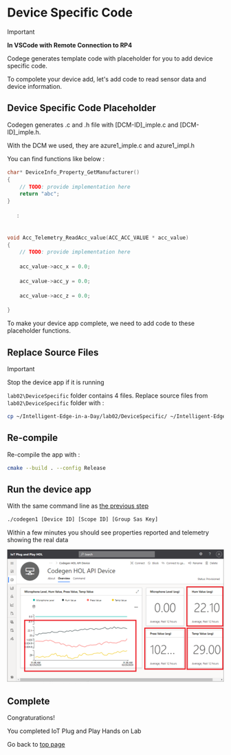 # Device Specific Code

> [!IMPORTANT]  
> **In VSCode with Remote Connection to RP4**

Codege generates template code with placeholder for you to add device specific code.

To compolete your device add, let's add code to read sensor data and device information.

## Device Specific Code Placeholder

Codegen generates .c and .h file with [DCM-ID]_imple.c and [DCM-ID]_imple.h.

With the DCM we used, they are azure1_imple.c and azure1_impl.h

You can find functions like below :

```c
char* DeviceInfo_Property_GetManufacturer()
{
    // TODO: provide implementation here
    return "abc";
}

   :


void Acc_Telemetry_ReadAcc_value(ACC_ACC_VALUE * acc_value)
{
    // TODO: provide implementation here

    acc_value->acc_x = 0.0;

    acc_value->acc_y = 0.0;

    acc_value->acc_z = 0.0;

}
```

To make your device app complete, we need to add code to these placeholder functions.

## Replace Source Files

> [!IMPORTANT]  
> Stop the device app if it is running

`lab02\DeviceSpecific` folder contains 4 files.  Replace source files from `lab02\DeviceSpecific` folder with :

```bash
cp ~/Intelligent-Edge-in-a-Day/lab02/DeviceSpecific/ ~/Intelligent-Edge-in-a-Day/codegen1
```

## Re-compile

Re-compile the app with :

```bash
cmake --build . --config Release
```

## Run the device app

With the same command line as [the previous step](IoT-PnP-DeviceFirstProvisioning.md#run-the-device-app)

```bash
./codegen1 [Device ID] [Scope ID] [Group Sas Key]
```

Within a few minutes you should see properties reported and telemetry showing the real data

![iotc-34](media/iotc-34.png)

## Complete

Congraturations!

You completed IoT Plug and Play Hands on Lab

Go back to [top page](../README.md)